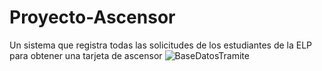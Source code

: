 # Proyecto-Ascensor
Un sistema que registra todas las solicitudes de los estudiantes de la ELP para obtener una tarjeta de ascensor
![BaseDatosTramite](https://github.com/FranklinConde10/Proyecto-Ascensor/assets/130867016/2c476532-9566-4d6d-ac77-79f310eac742)
